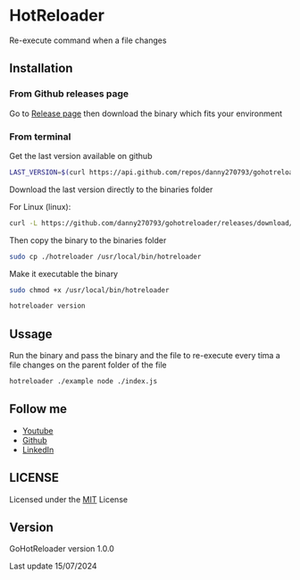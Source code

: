 # HotReloader

Re-execute command when a file changes

## Installation

### From Github releases page

Go to [Release page](https://github.com/danny270793/gohotreloader/releases) then download the binary which fits your environment

### From terminal

Get the last version available on github

```bash
LAST_VERSION=$(curl https://api.github.com/repos/danny270793/gohotreloader/releases/latest | grep tag_name | cut -d '"' -f 4)
```

Download the last version directly to the binaries folder

For Linux (linux):

```bash
curl -L https://github.com/danny270793/gohotreloader/releases/download/${LAST_VERSION}/hotreloader -o ./hotreloader
```

Then copy the binary to the binaries folder

```bash
sudo cp ./hotreloader /usr/local/bin/hotreloader
```

Make it executable the binary

```bash
sudo chmod +x /usr/local/bin/hotreloader
```

```bash
hotreloader version
```

## Ussage

Run the binary and pass the binary and the file to re-execute every tima a file changes on the parent folder of the file

```bash
hotreloader ./example node ./index.js
```

## Follow me

- [Youtube](https://www.youtube.com/channel/UC5MAQWU2s2VESTXaUo-ysgg)
- [Github](https://www.github.com/danny270793/)
- [LinkedIn](https://www.linkedin.com/in/danny270793)

## LICENSE

Licensed under the [MIT](license.md) License

## Version

GoHotReloader version 1.0.0

Last update 15/07/2024